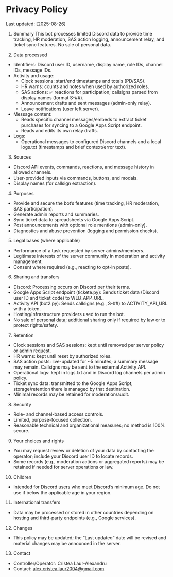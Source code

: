 # Privacy Policy
Last updated: [2025-08-26]

1) Summary
This bot processes limited Discord data to provide time tracking, HR moderation, SAS action logging, announcement relay, and ticket sync features. No sale of personal data.

2) Data processed
- Identifiers: Discord user ID, username, display name, role IDs, channel IDs, message IDs.
- Activity and usage:
  - Clock sessions: start/end timestamps and totals (PD/SAS).
  - HR warns: counts and notes when used by authorized roles.
  - SAS actions: ✅ reactions for participation; callsigns parsed from display names (format S-##).
  - Announcement drafts and sent messages (admin-only relay).
  - Leave notifications (user left server).
- Message content:
  - Reads specific channel messages/embeds to extract ticket purchases for syncing to a Google Apps Script endpoint.
  - Reads and edits its own relay drafts.
- Logs:
  - Operational messages to configured Discord channels and a local logs.txt (timestamps and brief context/error text).

3) Sources
- Discord API events, commands, reactions, and message history in allowed channels.
- User-provided inputs via commands, buttons, and modals.
- Display names (for callsign extraction).

4) Purposes
- Provide and secure the bot’s features (time tracking, HR moderation, SAS participation).
- Generate admin reports and summaries.
- Sync ticket data to spreadsheets via Google Apps Script.
- Post announcements with optional role mentions (admin-only).
- Diagnostics and abuse prevention (logging and permission checks).

5) Legal bases (where applicable)
- Performance of a task requested by server admins/members.
- Legitimate interests of the server community in moderation and activity management.
- Consent where required (e.g., reacting to opt-in posts).

6) Sharing and transfers
- Discord: Processing occurs on Discord per their terms.
- Google Apps Script endpoint (tickete.py): Sends ticket data (Discord user ID and ticket code) to WEB_APP_URL.
- Activity API (bot2.py): Sends callsigns (e.g., S-##) to ACTIVITY_API_URL with a token.
- Hosting/infrastructure providers used to run the bot.
- No sale of personal data; additional sharing only if required by law or to protect rights/safety.

7) Retention
- Clock sessions and SAS sessions: kept until removed per server policy or admin request.
- HR warns: kept until reset by authorized roles.
- SAS action posts: live-updated for ~5 minutes; a summary message may remain. Callsigns may be sent to the external Activity API.
- Operational logs: kept in logs.txt and in Discord log channels per admin policy.
- Ticket sync data: transmitted to the Google Apps Script; storage/retention there is managed by that destination.
- Minimal records may be retained for moderation/audit.

8) Security
- Role- and channel-based access controls.
- Limited, purpose-focused collection.
- Reasonable technical and organizational measures; no method is 100% secure.

9) Your choices and rights
- You may request review or deletion of your data by contacting the operator; include your Discord user ID to locate records.
- Some records (e.g., moderation actions or aggregated reports) may be retained if needed for server operations or law.

10) Children
- Intended for Discord users who meet Discord’s minimum age. Do not use if below the applicable age in your region.

11) International transfers
- Data may be processed or stored in other countries depending on hosting and third-party endpoints (e.g., Google services).

12) Changes
- This policy may be updated; the “Last updated” date will be revised and material changes may be announced in the server.

13) Contact
- Controller/Operator: Cristea Laur-Alexandru
- Contact: alex.cristea.laur2004@gmail.com
